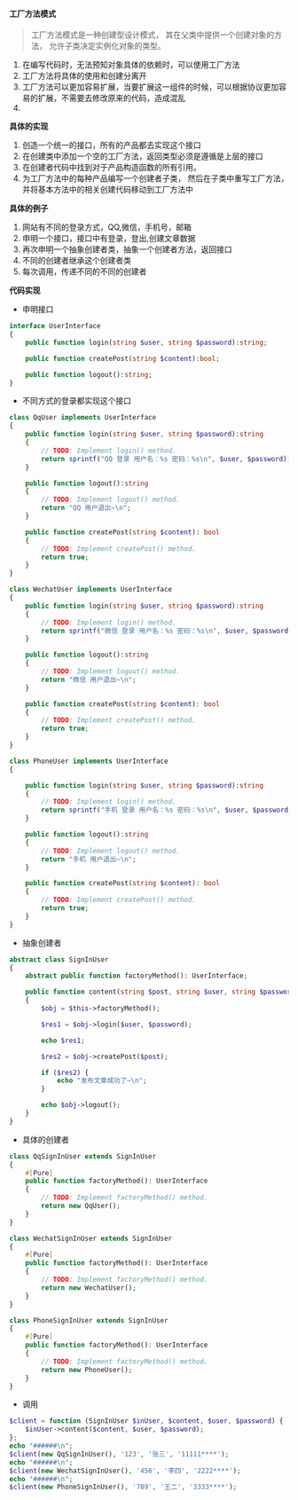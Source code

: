 #### 工厂方法模式

>工厂方法模式是一种创建型设计模式， 其在父类中提供一个创建对象的方法， 允许子类决定实例化对象的类型。

1. 在编写代码时，无法预知对象具体的依赖时，可以使用工厂方法
2. 工厂方法将具体的使用和创建分离开
3. 工厂方法可以更加容易扩展，当要扩展这一组件的时候，可以根据协议更加容易的扩展，不需要去修改原来的代码，造成混乱
4. 

**具体的实现**

1. 创造一个统一的接口，所有的产品都去实现这个接口
2. 在创建类中添加一个空的工厂方法，返回类型必须是遵循是上层的接口
3. 在创建者代码中找到对于产品构造函数的所有引用。
4. 为工厂方法中的每种产品编写一个创建者子类， 然后在子类中重写工厂方法， 并将基本方法中的相关创建代码移动到工厂方法中

**具体的例子**

1. 网站有不同的登录方式，QQ,微信，手机号，邮箱
2. 申明一个接口，接口中有登录，登出,创建文章数据
3. 再次申明一个抽象创建者类，抽象一个创建者方法，返回接口
4. 不同的创建者继承这个创建者类
5. 每次调用，传递不同的不同的创建者

**代码实现**

* 申明接口

```php
interface UserInterface
{
    public function login(string $user, string $password):string;

    public function createPost(string $content):bool;

    public function logout():string;
}
```

* 不同方式的登录都实现这个接口

```php
class QqUser implements UserInterface
{
    public function login(string $user, string $password):string
    {
        // TODO: Implement login() method.
        return sprintf("QQ 登录 用户名：%s 密码：%s\n", $user, $password);
    }

    public function logout():string
    {
        // TODO: Implement logout() method.
        return "QQ 用户退出~\n";
    }

    public function createPost(string $content): bool
    {
        // TODO: Implement createPost() method.
        return true;
    }
}

class WechatUser implements UserInterface
{
    public function login(string $user, string $password):string
    {
        // TODO: Implement login() method.
        return sprintf("微信 登录 用户名：%s 密码：%s\n", $user, $password);
    }

    public function logout():string
    {
        // TODO: Implement logout() method.
        return "微信 用户退出~\n";
    }

    public function createPost(string $content): bool
    {
        // TODO: Implement createPost() method.
        return true;
    }
}

class PhoneUser implements UserInterface
{

    public function login(string $user, string $password):string
    {
        // TODO: Implement login() method.
        return sprintf("手机 登录 用户名：%s 密码：%s\n", $user, $password);
    }

    public function logout():string
    {
        // TODO: Implement logout() method.
        return "手机 用户退出~\n";
    }

    public function createPost(string $content): bool
    {
        // TODO: Implement createPost() method.
        return true;
    }
}
```

* 抽象创建者

````php
abstract class SignInUser
{
    abstract public function factoryMethod(): UserInterface;

    public function content(string $post, string $user, string $password)
    {
        $obj = $this->factoryMethod();

        $res1 = $obj->login($user, $password);

        echo $res1;

        $res2 = $obj->createPost($post);

        if ($res2) {
            echo "发布文章成功了~\n";
        }

        echo $obj->logout();
    }
}
````

* 具体的创建者

````php
class QqSignInUser extends SignInUser
{
    #[Pure]
    public function factoryMethod(): UserInterface
    {
        // TODO: Implement factoryMethod() method.
        return new QqUser();
    }
}

class WechatSignInUser extends SignInUser
{
    #[Pure]
    public function factoryMethod(): UserInterface
    {
        // TODO: Implement factoryMethod() method.
        return new WechatUser();
    }
}

class PhoneSignInUser extends SignInUser
{
    #[Pure]
    public function factoryMethod(): UserInterface
    {
        // TODO: Implement factoryMethod() method.
        return new PhoneUser();
    }
}
````

* 调用

````php
$client = function (SignInUser $inUser, $content, $user, $password) {
    $inUser->content($content, $user, $password);
};
echo "######\n";
$client(new QqSignInUser(), '123', '张三', '11111****');
echo "######\n";
$client(new WechatSignInUser(), '456', '李四', '2222****');
echo "######\n";
$client(new PhoneSignInUser(), '789', '王二', '3333****');
````